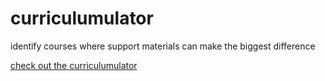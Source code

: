 # curriculumulator

identify courses where support materials can make the biggest difference

[check out the curriculumulator](https://curriculumulator.net)
